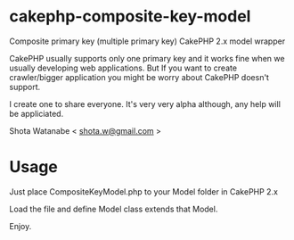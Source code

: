 cakephp-composite-key-model
==========================

Composite primary key (multiple primary key) CakePHP 2.x model wrapper

CakePHP usually supports only one primary key and it works fine when we usually developing web applications.
But If you want to create crawler/bigger application you might be worry about CakePHP doesn't support.

I create one to share everyone.
It's very very alpha although, any help will be appliciated.

Shota Watanabe < shota.w@gmail.com >

Usage
============================

Just place CompositeKeyModel.php to your Model folder in CakePHP 2.x

Load the file and define Model class extends that Model.

Enjoy.
